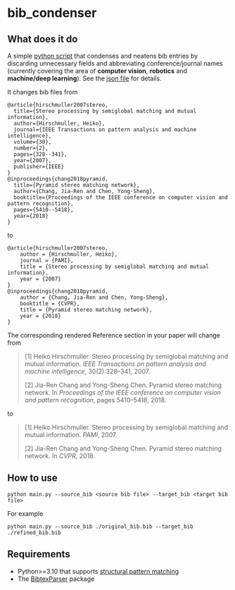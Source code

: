 # bib_condenser
## What does it do
A simple [python script](./main.py) that condenses and neatens bib entries by discarding unnecessary fields and abbreviating conference/journal names (currently covering the area of **computer vision**, **robotics** and **machine/deep learning**). See the [json file](./setup.json) for details.

It changes bib files from
```
@article{hirschmuller2007stereo,
  title={Stereo processing by semiglobal matching and mutual information},
  author={Hirschmuller, Heiko},
  journal={IEEE Transactions on pattern analysis and machine intelligence},
  volume={30},
  number={2},
  pages={328--341},
  year={2007},
  publisher={IEEE}
}
@inproceedings{chang2018pyramid,
  title={Pyramid stereo matching network},
  author={Chang, Jia-Ren and Chen, Yong-Sheng},
  booktitle={Proceedings of the IEEE conference on computer vision and pattern recognition},
  pages={5410--5418},
  year={2018}
}
```
to
```
@article{hirschmuller2007stereo,
    author = {Hirschmuller, Heiko},
    journal = {PAMI},
    title = {Stereo processing by semiglobal matching and mutual information},
    year = {2007}
}
@inproceedings{chang2018pyramid,
    author = {Chang, Jia-Ren and Chen, Yong-Sheng},
    booktitle = {CVPR},
    title = {Pyramid stereo matching network},
    year = {2018}
}
```

The corresponding rendered Reference section in your paper will change from

> [1] Heiko Hirschmuller. Stereo processing by semiglobal matching and mutual information. *IEEE Transactions on pattern analysis and machine intelligence*, 30(2):328–341, 2007.
> 
>[2] Jia-Ren Chang and Yong-Sheng Chen. Pyramid stereo matching network. In *Proceedings of the IEEE conference on computer vision and pattern recognition*, pages 5410–5418, 2018.

to

>[1] Heiko Hirschmuller. Stereo processing by semiglobal matching and mutual information. *PAMI*, 2007.
>
>[2] Jia-Ren Chang and Yong-Sheng Chen. Pyramid stereo matching network. In *CVPR*, 2018.


## How to use
```
python main.py --source_bib <source bib file> --target_bib <target bib file>
```
For example
```
python main.py --source_bib ./original_bib.bib --target_bib ./refined_bib.bib
```


## Requirements
- Python>=3.10 that supports [structural pattern matching](https://docs.python.org/3.10/whatsnew/3.10.html#pep-634-structural-pattern-matching)
- The [BibtexParser](https://bibtexparser.readthedocs.io/en/master/index.html) package
